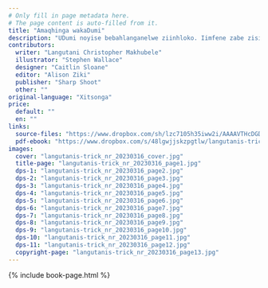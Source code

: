 ```yaml
---
# Only fill in page metadata here.
# The page content is auto-filled from it.
title: "Amaqhinga wakaDumi"
description: "UDumi noyise bebahlanganelwe ziinhloko. Iimfene zabe zisiza ebusuku zona bezaphula nesiphila. Ngikuphi ebangakwenza ukuqeda isenzo seemfene unomphela?"
contributors:
  writer: "Langutani Christopher Makhubele"
  illustrator: "Stephen Wallace"
  designer: "Caitlin Sloane"
  editor: "Alison Ziki"
  publisher: "Sharp Shoot"
  other: ""
original-language: "Xitsonga"
price:
  default: ""
  en: ""
links:
  source-files: "https://www.dropbox.com/sh/lzc7105h35iww2i/AAAAVTHcDGDCDb-2PQaixv-_a?dl=0"
  pdf-ebook: "https://www.dropbox.com/s/48lgwjjskzpgtlw/langutanis-trick_nr_20230316.pdf?dl=0"
images:
  cover: "langutanis-trick_nr_20230316_cover.jpg"
  title-page: "langutanis-trick_nr_20230316_page1.jpg"
  dps-1: "langutanis-trick_nr_20230316_page2.jpg"
  dps-2: "langutanis-trick_nr_20230316_page3.jpg"
  dps-3: "langutanis-trick_nr_20230316_page4.jpg"
  dps-4: "langutanis-trick_nr_20230316_page5.jpg"
  dps-5: "langutanis-trick_nr_20230316_page6.jpg"
  dps-6: "langutanis-trick_nr_20230316_page7.jpg"
  dps-7: "langutanis-trick_nr_20230316_page8.jpg"
  dps-8: "langutanis-trick_nr_20230316_page9.jpg"
  dps-9: "langutanis-trick_nr_20230316_page10.jpg"
  dps-10: "langutanis-trick_nr_20230316_page11.jpg"
  dps-11: "langutanis-trick_nr_20230316_page12.jpg"
  copyright-page: "langutanis-trick_nr_20230316_page13.jpg"
---
```


{% include book-page.html %}

